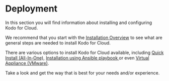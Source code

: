 # Deployment

In this section you will find information about installing and configuring Kodo for Cloud. 

We recommend that you start with the [Installation Overview](installation-overview.md) to see what are general steps are needed to install Kodo for Cloud.

There are various options to install Kodo for Cloud available, including [Quick Install \(All-In-One\)](quick-install-all-in-one.md), [Installation using Ansible playbook](installation-using-ansible-playbook.md)[ ]()or even [Virtual Appliance \(VMware\)](virtual-appliance-vmware.md). 

Take a look and get the way that is best for your needs and/or experience.

